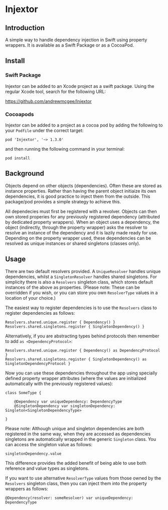 # Injextor

## Introduction

A simple way to handle dependency injection in Swift using property wrappers. It is available as a Swift Package or as a CocoaPod.

## Install

### Swift Package

Injextor can be added to an Xcode project as a swift package. Using the regular Xcode tool, search for the following URL:

https://github.com/andrewmcgee/Injextor

### Cocoapods

Injextor can be added to a project as a cocoa pod by adding the following to your `Podfile` under the correct target:

```
pod 'Injextor', '~> 1.3.0'
```

and then running the following command in your terminal:

```
pod install
```

## Background

Objects depend on other objects (dependencies). Often these are stored as instance properties. Rather than having the parent object initiaize its own dependencies, it is good practice to inject them from the outside. This package/pod provides a simple strategy to achieve this.

All dependecies must first be registered with a revolver. Objects can then own stored properies for any previously registered dependency (attributed by dedicated property wrappers). When an object uses a dependency, the object (indirectly, through the property wrapper) asks the resolver to resolve an instance of the dependency and it is lazily made ready for use. Depending on the property wrapper used, these dependencies can be resolved as unique instances or shared singletons (classes only).

## Usage

There are two default resolvers provided. A `UniqueResolver` handles unique dependencies, whilst a `SingletonResolver` handles shared singletons.
For simplicity there is also a `Resolvers` singleton class, which stores default instances of the above as properties. (Please note: These can be overridden if you wish, or you can store you own `ResolverType` values in a location of your choice.)

The easiest way to register dependencies is to use the `Resolvers` class to register dependencies as follows:

```
Resolvers.shared.unique.register { Dependency() }
Resolvers.shared.singletons.register { SingletonDependency() }
```

Alternatively, if you are abstracting types behind protocols then remember to add `as <DependencyProtocol>`:

```
Resolvers.shared.unique.register { Dependency() as DependencyProtocol }
Resolvers.shared.singletons.register { SingletonDependency() as SingletonDependencyProtocol }
```

Now you can use these dependencies throughout the app using specially defined property wrapper attributes (where the values are initialized automatically with the previously registered values):

```
class SomeType {
    
    @Dependency var uniqueDependency: DependencyType
    @SingletonDependency var singletonDependency: Singleton<SingletonDependencyType>
    
}
```

Please note: Although unique and singleton dependencies are both registered in the same way, when they are accessed as dependencies singletons are automatically wrapped in the generic `Singleton` class. You can access the singleton value as follows:

```
singletonDependency.value
```

This difference provides the added benefit of being able to use both reference and value types as singletons.

If you want to use alternative `ResolverType` values from those owned by the `Resolvers` singleton class, then you can inject them into the property wrappers as follows:

```
@Dependency(resolver: someResolver) var uniqueDependency: DependencyType
```
